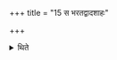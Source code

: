 +++
title = "15 स भरतद्वादशाहः"

+++

<details><summary>थिते</summary>

स भरतद्वादशाहः १५
</details>
